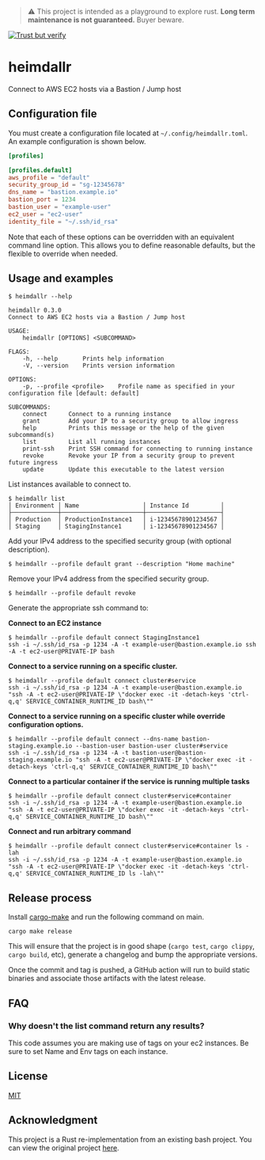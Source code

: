 > :warning: This project is intended as a playground to explore rust. **Long
> term maintenance is not guaranteed.** Buyer beware.

[![Trust but verify](https://github.com/keelerm84/heimdallr/actions/workflows/trust-but-verify.yml/badge.svg)](https://github.com/keelerm84/deploy/actions/workflows/trust-but-verify.yml)

# heimdallr

Connect to AWS EC2 hosts via a Bastion / Jump host

## Configuration file

You must create a configuration file located at `~/.config/heimdallr.toml`. An
example configuration is shown below.

```toml
[profiles]

[profiles.default]
aws_profile = "default"
security_group_id = "sg-12345678"
dns_name = "bastion.example.io"
bastion_port = 1234
bastion_user = "example-user"
ec2_user = "ec2-user"
identity_file = "~/.ssh/id_rsa"
```

Note that each of these options can be overridden with an equivalent command
line option. This allows you to define reasonable defaults, but the flexible to
override when needed.

## Usage and examples

```console
$ heimdallr --help

heimdallr 0.3.0
Connect to AWS EC2 hosts via a Bastion / Jump host

USAGE:
    heimdallr [OPTIONS] <SUBCOMMAND>

FLAGS:
    -h, --help       Prints help information
    -V, --version    Prints version information

OPTIONS:
    -p, --profile <profile>    Profile name as specified in your configuration file [default: default]

SUBCOMMANDS:
    connect      Connect to a running instance
    grant        Add your IP to a security group to allow ingress
    help         Prints this message or the help of the given subcommand(s)
    list         List all running instances
    print-ssh    Print SSH command for connecting to running instance
    revoke       Revoke your IP from a security group to prevent future ingress
    update       Update this executable to the latest version
```

List instances available to connect to.

```console
$ heimdallr list
│ Environment │ Name                  │ Instance Id         │
├─────────────┼───────────────────────┼─────────────────────┤
│ Production  │ ProductionInstance1   │ i-12345678901234567 │
│ Staging     │ StagingInstance1      │ i-12345678901234567 │
```

Add your IPv4 address to the specified security group (with optional description).

```console
$ heimdallr --profile default grant --description "Home machine"
```

Remove your IPv4 address from the specified security group.

```console
$ heimdallr --profile default revoke
```

Generate the appropriate ssh command to:

**Connect to an EC2 instance**

```console
$ heimdallr --profile default connect StagingInstance1
ssh -i ~/.ssh/id_rsa -p 1234 -A -t example-user@bastion.example.io ssh -A -t ec2-user@PRIVATE-IP bash
```

**Connect to a service running on a specific cluster.**

```console
$ heimdallr --profile default connect cluster#service
ssh -i ~/.ssh/id_rsa -p 1234 -A -t example-user@bastion.example.io "ssh -A -t ec2-user@PRIVATE-IP \"docker exec -it -detach-keys 'ctrl-q,q' SERVICE_CONTAINER_RUNTIME_ID bash\""
```

**Connect to a service running on a specific cluster while override configuration options.**

```console
$ heimdallr --profile default connect --dns-name bastion-staging.example.io --bastion-user bastion-user cluster#service
ssh -i ~/.ssh/id_rsa -p 1234 -A -t bastion-user@bastion-staging.example.io "ssh -A -t ec2-user@PRIVATE-IP \"docker exec -it -detach-keys 'ctrl-q,q' SERVICE_CONTAINER_RUNTIME_ID bash\""
```

**Connect to a particular container if the service is running multiple tasks**

```console
$ heimdallr --profile default connect cluster#service#container
ssh -i ~/.ssh/id_rsa -p 1234 -A -t example-user@bastion.example.io "ssh -A -t ec2-user@PRIVATE-IP \"docker exec -it -detach-keys 'ctrl-q,q' SERVICE_CONTAINER_RUNTIME_ID bash\""
```

**Connect and run arbitrary command**

```console
$ heimdallr --profile default connect cluster#service#container ls -lah
ssh -i ~/.ssh/id_rsa -p 1234 -A -t example-user@bastion.example.io "ssh -A -t ec2-user@PRIVATE-IP \"docker exec -it -detach-keys 'ctrl-q,q' SERVICE_CONTAINER_RUNTIME_ID ls -lah\""
```

## Release process

Install [cargo-make][cargo-make] and run the following command on main.

```console
cargo make release
```

This will ensure that the project is in good shape (`cargo test`, `cargo
clippy`, `cargo build`, etc), generate a changelog and bump the appropriate
versions.

Once the commit and tag is pushed, a GitHub action will run to build static
binaries and associate those artifacts with the latest release.

## FAQ

### Why doesn't the list command return any results?

This code assumes you are making use of tags on your ec2 instances. Be sure to
set Name and Env tags on each instance.

## License

[MIT](./LICENSE.md)

## Acknowledgment

This project is a Rust re-implementation from an existing bash project. You can view
the original project [here][heimdall].

[heimdall]: https://github.com/needcaffeine/heimdall
[cargo-make]: https://github.com/sagiegurari/cargo-make
